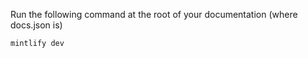 Run the following command at the root of your documentation (where docs.json is)

```
mintlify dev
```
